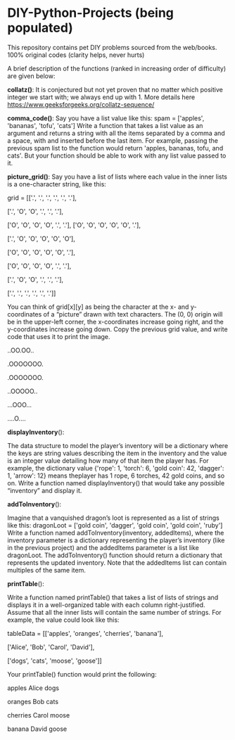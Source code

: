 # DIY-Python-Projects (being populated)
This repository contains pet DIY problems sourced from the web/books. 100% original codes (clarity helps, never hurts)

A brief description of the functions (ranked in increasing order of difficulty) are given below:

**collatz()**: 
It is conjectured but not yet proven that no matter which positive integer we start with; we always end up with 1.
More details here https://www.geeksforgeeks.org/collatz-sequence/

**comma_code()**: 
Say you have a list value like this: spam = ['apples', 'bananas', 'tofu', 'cats']
Write a function that takes a list value as an argument and returns a string with all the items separated by a comma and 
a space, with and inserted before the last item. For example, passing the previous spam list to the function would return 
'apples, bananas, tofu, and cats'. But your function should be able to work with any list value passed to it.

**picture_grid()**:
Say you have a list of lists where each value in the inner lists is a one-character string, like this:

grid = [['.', '.', '.', '.', '.', '.'],

['.', 'O', 'O', '.', '.', '.'],

['O', 'O', 'O', 'O', '.', '.'],
['O', 'O', 'O', 'O', 'O', '.'],

['.', 'O', 'O', 'O', 'O', 'O'],

['O', 'O', 'O', 'O', 'O', '.'],

['O', 'O', 'O', 'O', '.', '.'],

['.', 'O', 'O', '.', '.', '.'],

['.', '.', '.', '.', '.', '.']]

You can think of grid[x][y] as being the character at the x- and y-coordinates of a “picture” drawn with text characters. The (0, 0) origin will be in the upper-left corner, the x-coordinates increase going right, and the y-coordinates increase going down. Copy the previous grid value, and write code that uses it to print the image.

..OO.OO..

.OOOOOOO.

.OOOOOOO.

..OOOOO..

...OOO...

....O....

**displayInventory**():

The data structure to model the player’s inventory will be a dictionary where the keys are string values describing the item 
in the inventory and the value is an integer value detailing how many of that item the player has. For example, the dictionary 
value {'rope': 1, 'torch': 6, 'gold coin': 42, 'dagger': 1, 'arrow': 12} means theplayer has 1 rope, 6 torches, 42 gold coins,
and so on. Write a function named displayInventory() that would take any possible “inventory” and display it.

**addToInventory**():

Imagine that a vanquished dragon’s loot is represented as a list of strings like this:
dragonLoot = ['gold coin', 'dagger', 'gold coin', 'gold coin', 'ruby']
Write a function named addToInventory(inventory, addedItems), where the inventory parameter is a dictionary representing the 
player’s inventory (like in the previous project) and the addedItems parameter is a list like dragonLoot. The addToInventory()
function should return a dictionary that represents the updated inventory. Note that the addedItems list can contain multiples 
of the same item.

**printTable**():

Write a function named printTable() that takes a list of lists of strings and displays it in a well-organized table with each column right-justified. Assume that all the inner lists will contain the same number of strings.
For example, the value could look like this:

tableData = [['apples', 'oranges', 'cherries', 'banana'],

['Alice', 'Bob', 'Carol', 'David'],

['dogs', 'cats', 'moose', 'goose']]

Your printTable() function would print the following:

apples Alice dogs

oranges Bob cats

cherries Carol moose

banana David goose
